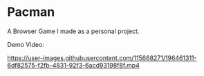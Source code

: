 # Pacman
A Browser Game I made as a personal project.

Demo Video:

https://user-images.githubusercontent.com/115668271/196461311-6df82575-f2fb-4831-92f3-6acd93198f8f.mp4
